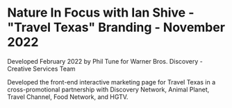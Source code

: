 # Nature In Focus with Ian Shive - "Travel Texas" Branding - November 2022

Developed February 2022 by Phil Tune for Warner Bros. Discovery - Creative Services Team

Developed the front-end interactive marketing page for Travel Texas in a cross-promotional partnership with Discovery Network, Animal Planet, Travel Channel, Food Network, and HGTV.
